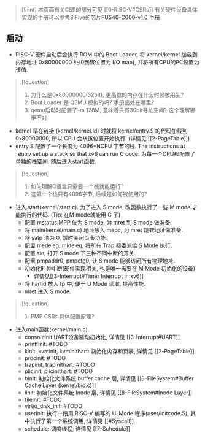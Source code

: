 > [!hint] 
>  本页面有关CSR的部分可见 [[0-RISC-V#CSRs]]
>  有关硬件设备具体实现的手册可以参考SiFive的芯片[FU540-C000-v1.0 手册](file:///D:/CS/ComputerScience/PA/riscv/FU540-C000-v1.0.pdf)
## 启动

- RISC-V 硬件启动后会执行 ROM 中的 Boot Loader, 将 kernel/kernel 加载到内存地址 0x80000000 处(0到该位置为 I/O map), 并将所有CPU的PC设置为该值.

> [!question] 
> 1. 为什么是0x80000000(32bit), 更高位的内存在什么时候被用到?
> 2. Boot Loader 是 QEMU 模拟的吗? 手册出处在哪里?
> 3. qemu启动时配置了-m 128M, 意味着只有30bit寻址空间? 这个理解哪里不对

- kernel 早在链接 (kernel/kernel.ld) 时就将 kernel/entry.S 的代码加载到 0x80000000, 所以 CPU 会从该位置开始执行. (详情见 [[2-PageTable]])
- entry.S 配置了一个长度为 4096\*NCPU 字节的栈. The instructions at \_entry set up a stack so that xv6 can run C code. 为每一个CPU都配置了单独的栈空间. 随后进入start函数.
> [!question] 
> 1. 如何理解C语言只需要一个栈就能运行?
> 2. 这第一个栈只有4096字节, 后续是如何被使用的?

- 进入 start(kernel/start.c). 为了进入 S mode, 改函数执行了一些 M mode 才能执行的代码. (Tip: 在M mode就能用 C 了)
	- 配置 mstatus.MPP 位为 S mode. 为 mret 到 S mode 做准备.
	- 将 main(kernel/main.c) 地址放入 mepc, 为 mret 跳转地址做准备.
	- 将 satp 清为 0, 暂时关闭页表功能.
	- 配置 medeleg, mideleg, 将所有 Trap 都委派给 S Mode 执行.
	- 配置 sie, 打开 S mode 下三种不同中断的开关.
	- 配置 pmpaddr0, pmpcfg0, 让 S mode 能够访问所有物理地址.
	- 初始化时钟中断(硬件实现相关, 也是唯一需要在 M Mode 初始化的设备)
		- 详情见[[3-Interrupt#Timer Interrupt in xv6]]
	- 将 hartid 放入 tp 中, 便于 U Mode 读取, 提高性能.
	- mret 进入 S mode.
> [!question] 
> 1. PMP CSRs 具体配置原理?

- 进入main函数(kernel/main.c). 
	- consoleinit UART设备驱动初始化, 详情见 [[3-Interrupt#UART]]
	- printfinit: #TODO
	- kinit, kvminit, kvminithart: 初始化内存和页表, 详情见 [[2-PageTable]]
	- procinit: #TODO
	- trapinit, trapinithart: #TODO
	- plicinit, plicinithart: #TODO
	- binit: 初始化文件系统 buffer cache 层, 详情见 [[8-FileSystem#Buffer Cache Layer (kernel/bio.c)]]
	- iinit:  初始化文件系统 Inode 层, 详情见 [[8-FileSystem#Inode Layer]]
	- fileinit: #TODO 
	- virtio_disk_init:  #TODO
	- userinit: 执行一段用 RISC-V 编写的 U-Mode 程序(user/initcode.S), 其中执行了第一个系统调用, 详情见 [[#Syscall]]
	- schedule: 调度线程, 详情见 [[7-Schedule]]